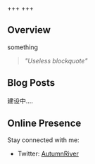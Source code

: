 +++
+++

## Overview

something

> *"Useless blockquote"*

## Blog Posts

建设中....


## Online Presence

Stay connected with me:

- Twitter: [AutumnRiver](https://twitter.com/jordenAAA)


